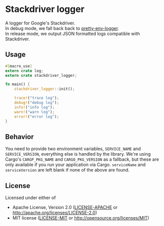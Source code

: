 # Stackdriver logger

A logger for Google's Stackdriver.\
In debug mode, we fall back back to [pretty-env-logger](https://github.com/seanmonstar/pretty-env-logger).\
In release mode, we output JSON formatted logs compatible with Stackdriver.

## Usage
```rust
#[macro_use]
extern crate log;
extern crate stackdriver_logger;

fn main() {
    stackdriver_logger::init();

    trace!("trace log");
    debug!("debug log");
    info!("info log");
    warn!("warn log");
    error!("error log");
}
```

## Behavior
You need to provide two environment variables, `SERVICE_NAME` and `SERVICE_VERSION`, everything else
is handled by the library.
We're using Cargo's `CARGP_PKG_NAME` and `CARGO_PKG_VERSION` as a fallback, but these are only available
if you run your application via Cargo.
`serviceName` and `serviceVersion` are left blank if none of the above are found.

## License
Licensed under either of

- Apache License, Version 2.0 ([LICENSE-APACHE](LICENSE-APACHE) or http://apache.org/licenses/LICENSE-2.0)
- MIT license ([LICENSE-MIT](LICENSE-MIT) or http://opensource.org/licenses/MIT)

